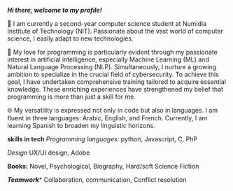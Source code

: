 ***Hi there, welcome to my profile!***

👋 I am currently a second-year computer science student at Numidia Institute of Technology (NIT). Passionate about the vast world of computer science, I easily adapt to new technologies.

🚀 My love for programming is particularly evident through my passionate interest in artificial intelligence, especially Machine Learning (ML) and Natural Language Processing (NLP). Simultaneously, I nurture a growing ambition to specialize in the crucial field of cybersecurity. To achieve this goal, I have undertaken comprehensive training tailored to acquire essential knowledge. These enriching experiences have strengthened my belief that programming is more than just a skill for me.

🌐 My versatility is expressed not only in code but also in languages. I am fluent in three languages: Arabic, English, and French. Currently, I am learning Spanish to broaden my linguistic horizons.

****skills in tech****
*Programming languages:* 
python, Javascript, C, PhP

*Design*
UX/UI design, Adobe

****Books:****
Novel, Psychological, Biography, Hard/soft Science Fiction

***Teamwork****
Collaboration, communication, Conflict resolution

